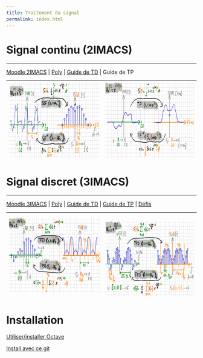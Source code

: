 ```yaml
---
title: Traitement du signal
permalink: index.html
---
```



# Signal continu (2IMACS)
---


[Moodle 2IMACS](https://moodle.insa-toulouse.fr/course/view.php?id=708) | [Poly](https://moodle.insa-toulouse.fr/mod/resource/view.php?id=24741) | [Guide de TD](guide_td) | Guide de TP


<img src="sdf.png"  height="200"/> | <img src="tf.png"  height="200"/>
---|---


# Signal discret (3IMACS)
---

[Moodle 3IMACS](https://moodle.insa-toulouse.fr/course/view.php?id=997) | [Poly](poly_discret.pdf) | [Guide de TD](https://github.com/balaise31/Signal/tree/master/discret/td) | [Guide de TP](https://github.com/balaise31/Signal/tree/master/discret/tp) | [Défis](https://github.com/balaise31/Signal/tree/master/discret/defis)


<img src="tfsd.png"  height="200"/> | <img src="tfd.png"  height="200"/>
---|---


# Installation

[Utiliser/installer Octave](../continu/tds/intro_octave.ipynb)

[Install avec ce git](../installation/README.md)